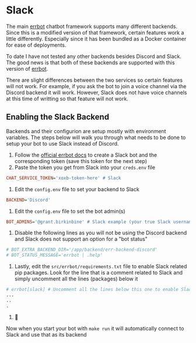 # Slack

The main [errbot](https://github.com/errbotio/errbot) chatbot framework supports many different backends. Since this is a modified version of that framework, certain features work a little differently. Especially since it has been bundled as a Docker container for ease of deployments.

To date I have not tested any other backends besides Discord and Slack. The good news is that both of these backends are supported with this version of [errbot](https://github.com/errbotio/errbot).

There are slight differences between the two services so certain features will not work. For example, if you ask the bot to join a voice channel via the Discord backend it will work. However, Slack does not have voice channels at this time of writting so that feature will not work.

## Enabling the Slack Backend

Backends and their configurion are setup mostly with environment variables. The steps below will walk you through what needs to be done to setup your bot to use Slack instead of Discord.

1. Follow the [official errbot docs](https://errbot.readthedocs.io/en/latest/user_guide/configuration/slack.html) to create a Slack bot and the corresponding token (save this token for the next step)
1. Paste the token you get from Slack into your `creds.env` file

```ini
CHAT_SERVICE_TOKEN='xoxb-token-here' # Slack
```

1. Edit the `config.env` file to set your backend to Slack

```ini
BACKEND='Discord'
```

1. Edit the `config.env` file to set the bot admin(s)

```ini
BOT_ADMINS='@grant.birkinbine' # Slack example (your true Slack username)
```

1. Disable the following lines as you will not be using the Discord backend and Slack does not support an option for a "bot status"

```ini
# BOT_EXTRA_BACKEND_DIR='/app/backend/err-backend-discord'
# BOT_STATUS_MESSAGE='errbot | .help'
```

1. Lastly, edit the `src/errbot/requirements.txt` file to enable Slack related pip packages. Look for the line that is a comment related to Slack and simply uncomment all the lines (packages) below it

```python
# errbot[slack] # Uncomment all the lines below this one to enable Slack support
...
..
.
```

1. 🎉

Now when you start your bot with `make run` it will automatically connect to Slack and use that as its backend

